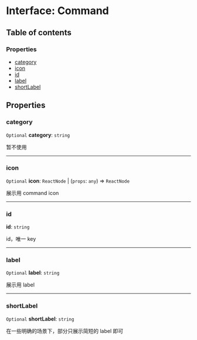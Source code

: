# Interface: Command

## Table of contents

### Properties

* [category](/auto-docs/command/interfaces/Command-1.md#category)
* [icon](/auto-docs/command/interfaces/Command-1.md#icon)
* [id](/auto-docs/command/interfaces/Command-1.md#id)
* [label](/auto-docs/command/interfaces/Command-1.md#label)
* [shortLabel](/auto-docs/command/interfaces/Command-1.md#shortlabel)

## Properties

### category

`Optional` **category**: `string`

暂不使用

***

### icon

`Optional` **icon**: `ReactNode` | (`props`: `any`) => `ReactNode`

展示用 command icon

***

### id

**id**: `string`

id，唯一 key

***

### label

`Optional` **label**: `string`

展示用 label

***

### shortLabel

`Optional` **shortLabel**: `string`

在一些明确的场景下，部分只展示简短的 label 即可
